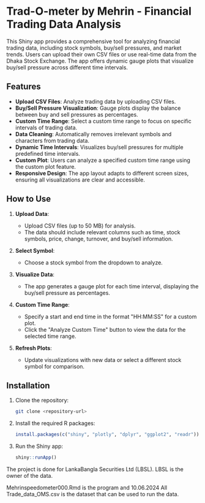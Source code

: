 # Trad-O-meter by Mehrin - Financial Trading Data Analysis


This Shiny app provides a comprehensive tool for analyzing financial trading data, including stock symbols, buy/sell pressures, and market trends. Users can upload their own CSV files or use real-time data from the Dhaka Stock Exchange. The app offers dynamic gauge plots that visualize buy/sell pressure across different time intervals.

## Features

- **Upload CSV Files**: Analyze trading data by uploading CSV files.
- **Buy/Sell Pressure Visualization**: Gauge plots display the balance between buy and sell pressures as percentages.
- **Custom Time Range**: Select a custom time range to focus on specific intervals of trading data.
- **Data Cleaning**: Automatically removes irrelevant symbols and characters from trading data.
- **Dynamic Time Intervals**: Visualizes buy/sell pressures for multiple predefined time intervals.
- **Custom Plot**: Users can analyze a specified custom time range using the custom plot feature.
- **Responsive Design**: The app layout adapts to different screen sizes, ensuring all visualizations are clear and accessible.

## How to Use

1. **Upload Data**: 
   - Upload CSV files (up to 50 MB) for analysis. 
   - The data should include relevant columns such as time, stock symbols, price, change, turnover, and buy/sell information.

2. **Select Symbol**: 
   - Choose a stock symbol from the dropdown to analyze.

3. **Visualize Data**: 
   - The app generates a gauge plot for each time interval, displaying the buy/sell pressure as percentages.

4. **Custom Time Range**: 
   - Specify a start and end time in the format "HH:MM:SS" for a custom plot.
   - Click the "Analyze Custom Time" button to view the data for the selected time range.

5. **Refresh Plots**: 
   - Update visualizations with new data or select a different stock symbol for comparison.

## Installation

1. Clone the repository:

   ```bash
   git clone <repository-url>
   ```

2. Install the required R packages:

   ```R
   install.packages(c("shiny", "plotly", "dplyr", "ggplot2", "readr"))
   ```

3. Run the Shiny app:

   ```R
   shiny::runApp()
   ```

The project is done for LankaBangla Securities Ltd (LBSL). LBSL is the owner of the data.  

Mehrinspeedometer000.Rmd is the program and 10.06.2024 All Trade_data_OMS.csv is the dataset that can be used to run the data. 
